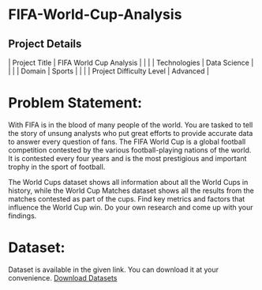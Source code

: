 # FIFA-World-Cup-Analysis

## Project Details

| Project Title            | FIFA World Cup Analysis |
|                                                    |
| Technologies             | Data Science            |
|                                                    |
| Domain                   | Sports                  |
|                                                    |
| Project Difficulty Level | Advanced                |



# Problem Statement:

With FIFA is in the blood of many people of the world. You are tasked to tell the story of unsung
analysts who put great efforts to provide accurate data to answer every question of fans. The
FIFA World Cup is a global football competition contested by the various football-playing
nations of the world. It is contested every four years and is the most prestigious and important
trophy in the sport of football.

The World Cups dataset shows all information about all the World Cups in history, while the
World Cup Matches dataset shows all the results from the matches contested as part of the
cups. Find key metrics and factors that influence the World Cup win. Do your own research
and come up with your findings.


# Dataset:

Dataset is available in the given link. You can download it at your convenience.
[Download Datasets](https://drive.google.com/file/d/1R4cUpUh0FTZGVcJiKSOsqHXEJ6l1zwS-/view)




